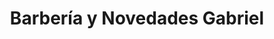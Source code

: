 ---
title: "Barbería y Novedades Gabriel"
url: /ciudad-de-guatemala/barberia-y-novedades-gabriel/
shop: Friseur
---